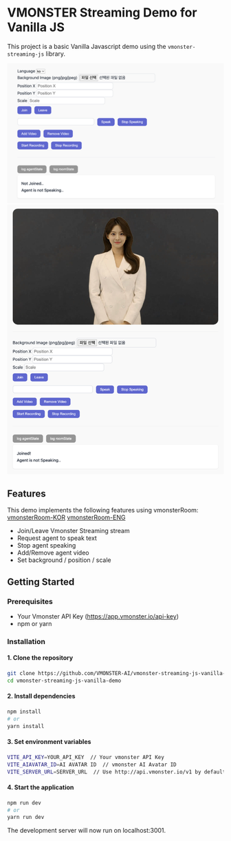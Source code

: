 # VMONSTER Streaming Demo for Vanilla JS

This project is a basic Vanilla Javascript demo using the `vmonster-streaming-js` library.

![initialize-demo](./public/screenshot-initialize-demo.png)
![demo](./public/screenshot-demo.png)

## Features

This demo implements the following features using vmonsterRoom:
[vmonsterRoom-KOR](https://docs.vmonster.io/undefined/real-time-streaming-sdk/vmonsterRoom)
[vmonsterRoom-ENG](https://docs.vmonster.io/english/real-time-streaming-sdk/vmonsterRoom)

- Join/Leave Vmonster Streaming stream
- Request agent to speak text
- Stop agent speaking
- Add/Remove agent video
- Set background / position / scale

## Getting Started

### Prerequisites

- Your Vmonster API Key (https://app.vmonster.io/api-key)
- npm or yarn

### Installation

#### 1. Clone the repository

```bash
git clone https://github.com/VMONSTER-AI/vmonster-streaming-js-vanilla-demo.git
cd vmonster-streaming-js-vanilla-demo
```

#### 2. Install dependencies

```bash
npm install
# or
yarn install
```

#### 3. Set environment variables

```bash
VITE_API_KEY=YOUR_API_KEY  // Your vmonster API Key
VITE_AIAVATAR_ID=AI AVATAR ID  // vmonster AI Avatar ID
VITE_SERVER_URL=SERVER_URL  // Use http://api.vmonster.io/v1 by default.
```

#### 4. Start the application

```bash
npm run dev
# or
yarn run dev
```

The development server will now run on localhost:3001.
